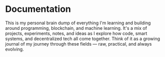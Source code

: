 # Documentation
This is my personal brain dump of everything I'm learning and building around programming, blockchain, and machine learning. It's a mix of projects, experiments, notes, and ideas as I explore how code, smart systems, and decentralized tech all come together. Think of it as a growing journal of my journey through these fields — raw, practical, and always evolving.